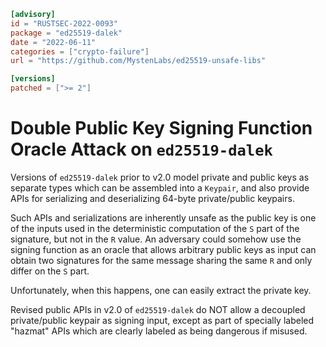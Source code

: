 ```toml
[advisory]
id = "RUSTSEC-2022-0093"
package = "ed25519-dalek"
date = "2022-06-11"
categories = ["crypto-failure"]
url = "https://github.com/MystenLabs/ed25519-unsafe-libs"

[versions]
patched = [">= 2"]
```

# Double Public Key Signing Function Oracle Attack on `ed25519-dalek`

Versions of `ed25519-dalek` prior to v2.0 model private and public keys as
separate types which can be assembled into a `Keypair`, and also provide APIs
for serializing and deserializing 64-byte private/public keypairs.

Such APIs and serializations are inherently unsafe as the public key is one of
the inputs used in the deterministic computation of the `S` part of the signature,
but not in the `R` value. An adversary could somehow use the signing function as
an oracle that allows arbitrary public keys as input can obtain two signatures
for the same message sharing the same `R` and only differ on the `S` part.

Unfortunately, when this happens, one can easily extract the private key.

Revised public APIs in v2.0 of `ed25519-dalek` do NOT allow a decoupled
private/public keypair as signing input, except as part of specially labeled
"hazmat" APIs which are clearly labeled as being dangerous if misused.
